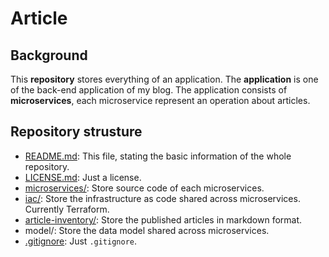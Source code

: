 # Article

## Background

This **repository** stores everything of an application. The **application** is one of the back-end application of my blog. The application consists of **microservices**, each microservice represent an operation about articles.  

## Repository strusture

- [README.md](README.md): This file, stating the basic information of the whole repository.
- [LICENSE.md](LICENSE.md): Just a license.
- [microservices/](microservices/README.md): Store source code of each microservices.
- [iac/](iac/README.md): Store the infrastructure as code shared across microservices. Currently Terraform.
- [article-inventory/](article-inventory/README.md): Store the published articles in markdown format.
- model/: Store the data model shared across microservices.
- [.gitignore](.gitignore): Just `.gitignore`.
